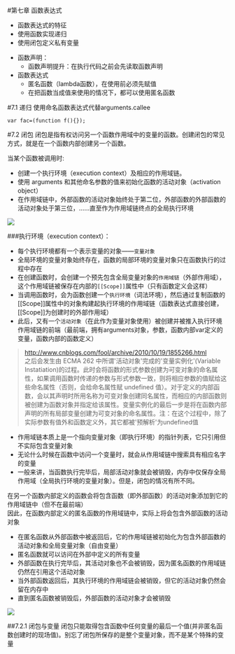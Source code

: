 #第七章 函数表达式
 - 函数表达式的特征
 - 使用函数实现递归
 - 使用闭包定义私有变量
<!-- -->
 - 函数声明：	
 	- 函数声明提升：在执行代码之前会先读取函数声明
 - 函数表达式
	- 匿名函数（lambda函数），在使用前必须先赋值
	- 在把函数当成值来使用的情况下，都可以使用匿名函数 

#7.1 递归
使用命名函数表达式代替arguments.callee

	var fac=(function f(){});

#7.2 闭包
闭包是指有权访问另一个函数作用域中的变量的函数。创建闭包的常见方式，就是在一个函数内部创建另一个函数。

当某个函数被调用时:

- 创建一个执行环境（execution context）及相应的作用域链。
- 使用 arguments 和其他命名参数的值来初始化函数的活动对象（activation object）
- 在作用域链中，外部函数的活动对象始终处于第二位，外部函数的外部函数的活动对象处于第三位，……直至作为作用域链终点的全局执行环境

![](http://7xkcnd.com1.z0.glb.clouddn.com/activeObject.png)


###执行环境（execution context）：

 - 每个执行环境都有一个表示变量的对象——`变量对象`
 - 全局环境的变量对象始终存在，函数的局部环境的变量对象只在函数执行的过程中存在
 - 在创建函数时，会创建一个预先包含全局变量对象的`作用域链`（外部作用域），这个作用域链被保存在内部的`[[Scope]]`属性中（只有函数定义会这样）
 - 当调用函数时，会为函数创建一个`执行环境`（词法环境），然后通过复制函数的[[Scope]]属性中的对象构建起执行环境的作用域链（函数表达式直接创建，[[Scope]]为创建时的外部作用域）
 - 此后，又有一个`活动对象`（在此作为变量对象使用）被创建并被推入执行环境作用域链的前端（最前端，拥有arguments对象，参数，函数内部var定义的变量，函数内部的函数定义）

>http://www.cnblogs.com/fool/archive/2010/10/19/1855266.html  
>之后会发生由 ECMA 262 中所谓'活动对象'完成的'变量实例化'(Variable Instatiation)的过程。此时会将函数的形式参数创建为可变对象的命名属性，如果调用函数时传递的参数与形式参数一致，则将相应参数的值赋给这些命名属性（否则，会给命名属性赋 undefined 值）。对于定义的内部函数，会以其声明时所用名称为可变对象创建同名属性，而相应的内部函数则被创建为函数对象并指定给该属性。变量实例化的最后一步是将在函数内部声明的所有局部变量创建为可变对象的命名属性。注：在这个过程中，除了实际参数有值外和函数定义外，其它都被'预解析'为undefined值


<!-- -->
 - 作用域链本质上是一个指向变量对象（即执行环境）的指针列表，它只引用但不实际包含变量对象
 - 无论什么时候在函数中访问一个变量时，就会从作用域链中搜索具有相应名字的变量
 - 一般来讲，当函数执行完毕后，局部活动对象就会被销毁，内存中仅保存全局作用域（全局执行环境的变量对象）。但是，闭包的情况有所不同。

在另一个函数内部定义的函数会将包含函数（即外部函数）的活动对象添加到它的作用域链中（但不在最前端）  
因此，在函数内部定义的匿名函数的作用域链中，实际上将会包含外部函数的活动对象

 - 在匿名函数从外部函数中被返回后，它的作用域链被初始化为包含外部函数的活动对象和全局变量对象（自由变量）
 - 匿名函数就可以访问在外部中定义的所有变量
 - 外部函数在执行完毕后，其活动对象也不会被销毁，因为匿名函数的作用域链仍然在引用这个活动对象
 - 当外部函数返回后，其执行环境的作用域链会被销毁，但它的活动对象仍然会留在内存中
 - 直到匿名函数被销毁后，外部函数的活动对象才会被销毁

![](http://7xkcnd.com1.z0.glb.clouddn.com/closure.png)

##7.2.1 闭包与变量
闭包只能取得包含函数中任何变量的最后一个值(并非匿名函数创建时的现场值)。别忘了闭包所保存的是整个变量对象，而不是某个特殊的变量

